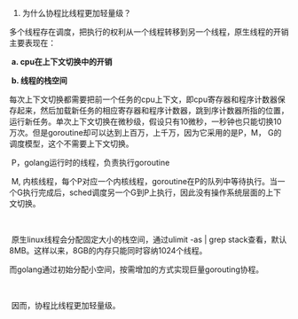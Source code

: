 1. 为什么协程比线程更加轻量级？

​      多个线程存在调度，把执行的权利从一个线程转移到另一个线程，原生线程的开销主要表现在：

​       **a. cpu在上下文切换中的开销**

​       **b. 线程的栈空间**

​    每次上下文切换都需要把前一个任务的cpu上下文，即cpu寄存器和程序计数器保存起来，然后加载新任务的相应寄存器和程序计数器，跳到序计数器所指的位置，运行新任务。单次上下文切换在微秒级，假设只有10微秒，一秒钟也只能切换10万次。但是goroutine却可以达到上百万，上千万，因为它采用的是P，M， G的调度模型，这个不需要上下文切换。

​     P，golang运行时的线程，负责执行goroutine

​     M, 内核线程，每个P对应一个内核线程，goroutine在P的队列中等待执行。当一个G执行完成后，sched调度另一个G到P上执行，因此没有操作系统层面的上下文切换。

​        

​     原生linux线程会分配固定大小的栈空间，通过ulimit -as | grep stack查看，默认8MB。这样以来，8GB的内存只能同时容纳1024个线程。

​    而golang通过初始分配小空间，按需增加的方式实现巨量gorouting协程。

​     

​     因而，协程比线程更加轻量级。